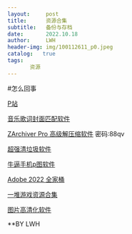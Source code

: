 ```yaml
---
layout:     post
title:      资源合集
subtitle:   备份与存档
date:       2022.10.18
author:     LWH
header-img: img/100112611_p0.jpeg
catalog:   true
tags:
       资源
---
```

#怎么回事

[P站](https://wwa.lanzoui.com/b0ded45id)

[音乐歌词封面匹配软件](https://www.coolapk.com/apk/com.xjcheng.musictageditor)

[ZArchiver Pro 高级解压缩软件](https://wwu.lanzout.com/iUuvc0b05hod) 密码:88qv

[超强清垃圾软件](https://www.coolapk.com/apk/com.farplace.qingzhuo)

[牛逼手机p图软件](https://www.coolapk.com/apk/com.iudesk.android.photo.editor)

[Adobe 2022 全家桶](https://www.aliyundrive.com/s/ZDoAzyBZaKY)

[一堆游戏资源合集](https://www.aliyundrive.com/s/5E98Rk9z1op)

[图片高清化软件](https://www.coolapk.com/apk/pro.archiemeng.waifu2x)

**BY LWH
